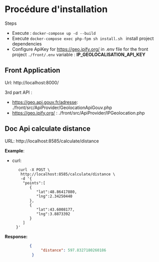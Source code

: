 # Procédure d'installation

Steps

   * Execute : `docker-compose up -d --build`
   * Execute `docker-compose exec php-fpm sh install.sh ` install project dependencies
   * Configure ApiKey for  https://geo.ipify.org/ in .env file for the front project
     `./front/.env`  variable : **IP_GEOLOCALISATION_API_KEY**
   
Front Application
---------------------------------
Url: http://localhost:8000/

3rd part API : 
  - https://geo.api.gouv.fr/adresse: ./front/src/ApiProvider/GeolocationApiGouv.php
  - https://geo.ipify.org/ : ./front/src/ApiProvider/IPGeolocation.php

   
Doc Api calculate distance 
---------------------------------- 
URL:  http://localhost:8585/calculate/distance

**Example**: 
  - curl: 

```shell script
      curl -X POST \
       http://localhost:8585/calculate/distance \
       -d '{
        "points":[
           {
              "lat":48.86417880,
              "lng":2.34250440
           },
           {
              "lat":43.6008177,
              "lng":3.8873392
           }
        ]
     }'
```
**Response:** 

```json
           {
                "distance": 597.8327180260186
            }
```
